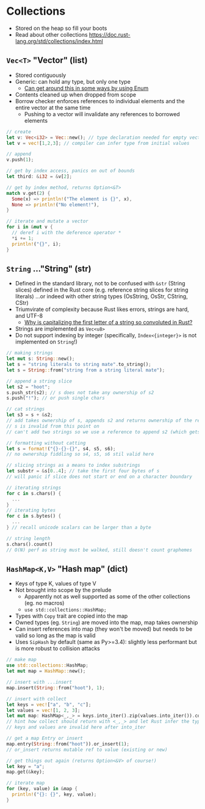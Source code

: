 # Collections

* Stored on the heap so fill your boots
* Read about other collections https://doc.rust-lang.org/std/collections/index.html

## `Vec<T>` "Vector" (list)

* Stored contiguously
* Generic: can hold any type, but only one type
  * [Can get around this in some ways by using Enum](https://doc.rust-lang.org/book/ch08-01-vectors.html#using-an-enum-to-store-multiple-types)
* Contents cleaned up when dropped from scope
* Borrow checker enforces references to individual elements and the entire vector at the same time
   * Pushing to a vector will invalidate any references to borrowed elements

```rust
// create
let v: Vec<i32> = Vec::new(); // type declaration needed for empty vector
let v = vec![1,2,3]; // compiler can infer type from initial values
```

```rust
// append
v.push(1);
```

```rust
// get by index access, panics on out of bounds
let third: &i32 = &v[2];
```

```rust
// get by index method, returns Option<&T>
match v.get(2) {
  Some(x) => println!("The element is {}", x),
  None => println!("No element!"),
}
```

```rust
// iterate and mutate a vector
for i in &mut v {
  // deref i with the deference operator *
  *i += 1;
  println!("{}", i);
}
```

## `String` ..."String" (str)

* Defined in the standard library, not to be confused with `&str` (String slices) defined in the Rust core (e.g. reference string slices for string literals) ...or indeed with other string types (OsString, OsStr, CString, CStr) 
* Triumvirate of complexity because Rust likes errors, strings are hard, and UTF-8
  * [Why is capitalizing the first letter of a string so convoluted in Rust?
](https://stackoverflow.com/questions/38406793/why-is-capitalizing-the-first-letter-of-a-string-so-convoluted-in-rust)
* Strings are implemented as `Vec<u8>`
* Do not support indexing by integer (specifically, `Index<{integer}>` is not implemented on `String`!)

```rust
// making strings
let mut s: String::new();
let s = "string literals to string mate".to_string();
let s = String::from("string from a string literal mate");
```

```rust
// append a string slice
let s2 = "hoot";
s.push_str(s2); // s does not take any ownership of s2
s.push("!"); // or push single chars
```

```rust
// cat strings
let s3 = s + &s2;
// add takes ownership of s, appends s2 and returns ownership of the result to s3
// s is invalid from this point on
// can't add two strings so we use a reference to append s2 (which gets co-erced to &str)
```

```rust
// formatting without catting
let s = format!("{}-{}-{}", s4, s5, s6);
// no ownership fiddling so s4, s5, s6 stil valid here
```

```rust
// slicing strings as a means to index substrings
let substr = &s[0..4]; // take the first four bytes of s
// will panic if slice does not start or end on a character boundary
```

```rust
// iterating strings
for c in s.chars() {
  ...
}
// iterating bytes
for c in s.bytes() {
  ...
} // recall unicode scalars can be larger than a byte
```

```rust
// string length
s.chars().count()
// O(N) perf as string must be walked, still doesn't count graphemes
```

## `HashMap<K,V>` "Hash map" (dict)

* Keys of type K, values of type V
* Not brought into scope by the prelude
  * Apparently not as well supported as some of the other collections (eg. no macros)
  * `use std::collections::HashMap;`
* Types with `Copy` trait are copied into the map
* Owned types (eg. `String`) are moved into the map, map takes ownership
* Can insert references into map (they won't be moved) but needs to be valid so long as the map is valid
* Uses `SipHash` by default (same as Py>=3.4): slightly less performant but is more robust to collision attacks

```rust
// make map
use std::collections::HashMap;
let mut map = HashMap::new();
```

```rust
// insert with ...insert
map.insert(String::from("hoot"), 1);
```

```rust
// insert with collect
let keys = vec!["a", "b", "c"];
let values = vec![1, 2, 3];
let mut map: HashMap<_,_> = keys.into_iter().zip(values.into_iter()).collect();
// hint how collect should return with <_,_> and let Rust infer the types
// keys and values are invalid here after into_iter
```

```rust
// get a map Entry or insert
map.entry(String::from("hoot")).or_insert(1);
// or_insert returns mutable ref to value (existing or new)
```

```rust
// get things out again (returns Option<&V> of course!)
let key = "a";
map.get(&key);
```

```rust
// iterate map
for (key, value) in &map {
  println!("{}: {}", key, value);
}
```
